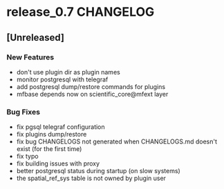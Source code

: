 # release_0.7 CHANGELOG


## [Unreleased]

### New Features
- don't use plugin dir as plugin names
- monitor postgresql with telegraf
- add postgresql dump/restore commands for plugins
- mfbase depends now on scientific_core@mfext layer


### Bug Fixes
- fix pgsql telegraf configuration
- fix plugins dump/restore
- fix bug CHANGELOGS not generated when CHANGELOGS.md doesn't exist (for the first time)
- fix typo
- fix building issues with proxy
- better postgresql status during startup (on slow systems)
- the spatial_ref_sys table is not owned by plugin user





